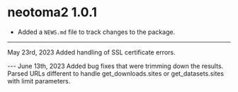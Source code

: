 # neotoma2 1.0.1

* Added a `NEWS.md` file to track changes to the package.

---

May 23rd, 2023
Added handling of SSL certificate errors.

--- June 13th, 2023
Added bug fixes that were trimming down the results.
Parsed URLs different to handle get_downloads.sites or get_datasets.sites with limit parameters.
